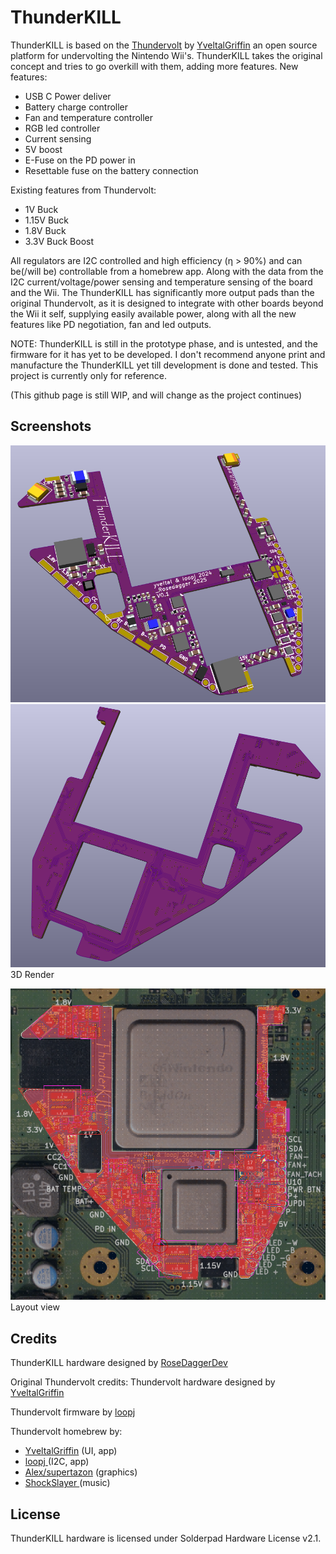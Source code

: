 # ThunderKILL

ThunderKILL is based on the [Thundervolt](https://github.com/mackieks/thundervolt/tree/main)  by  [YveltalGriffin](https://github.com/mackieks) an open source platform for undervolting the Nintendo Wii's.
ThunderKILL takes the original concept and tries to go overkill with them, adding more features.
New features:
- USB C Power deliver
- Battery charge controller
- Fan and temperature controller
- RGB led controller
- Current sensing
- 5V boost
- E-Fuse on the PD power in
- Resettable fuse on the battery connection

Existing features from Thundervolt:
- 1V Buck
- 1.15V Buck
- 1.8V Buck
- 3.3V Buck Boost

All regulators are I2C controlled and high efficiency (η > 90%) and can be(/will be) controllable from a homebrew app. Along with the data from the I2C current/voltage/power sensing and temperature sensing of the board and the Wii.
The ThunderKILL has significantly more output pads than the original Thundervolt, as it is designed to integrate with other boards beyond the Wii it self, supplying easily available power, along with all the new features like PD negotiation, fan and led outputs.

NOTE: ThunderKILL is still in the prototype phase, and is untested, and the firmware for it has yet to be developed. I don't recommend anyone print and manufacture the ThunderKILL yet till development is done and tested. This project is currently only for reference.

(This github page is still WIP, and will change as the project continues)

## Screenshots

<img src="images/TopRender.png" /><img src="images/BottomRender.png" />
3D Render

<img src="images/TraceView.png" />
Layout view

## Credits

ThunderKILL hardware designed by [RoseDaggerDev](https://github.com/RoseDaggerDev)

Original Thundervolt credits:
Thundervolt hardware designed by [YveltalGriffin](https://github.com/mackieks)

Thundervolt firmware by [loopj ](https://github.com/loopj)

Thundervolt homebrew by:
- [YveltalGriffin](https://github.com/mackieks) (UI, app)
-  [loopj ](https://github.com/loopj) (I2C, app)
-  [Alex/supertazon](https://github.com/supertazon) (graphics)
-  [ShockSlayer ](https://github.com/ShockSlayer) (music)

## License

ThunderKILL hardware is licensed under Solderpad Hardware License v2.1.